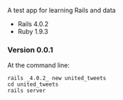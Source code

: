 A test app for learning Rails and data

- Rails 4.0.2
- Ruby 1.9.3

### Version 0.0.1

At the command line:

~~~shell
rails _4.0.2_ new united_tweets
cd united_tweets
rails server
~~~
